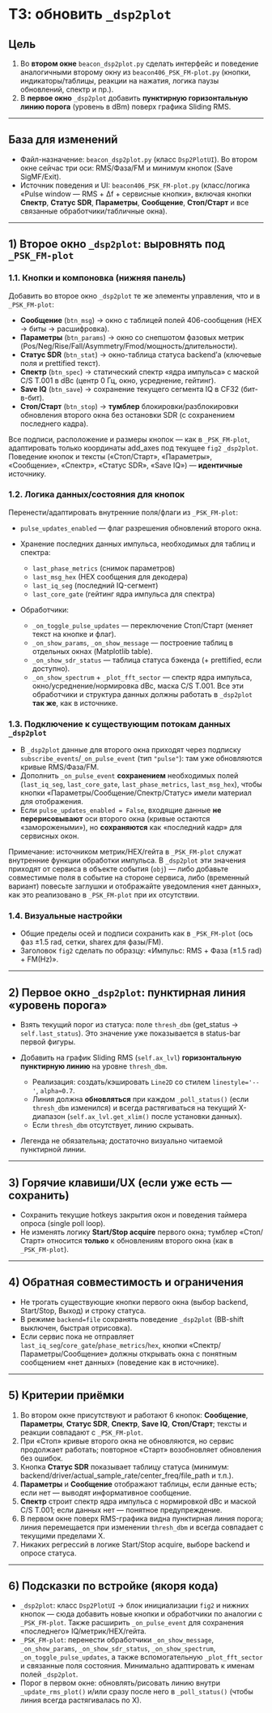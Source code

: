 # ТЗ: обновить `_dsp2plot`

## Цель

1. Во **втором окне** `beacon_dsp2plot.py` сделать интерфейс и поведение аналогичными второму окну из `beacon406_PSK_FM-plot.py` (кнопки, индикаторы/таблицы, реакции на нажатия, логика паузы обновлений, спектр и пр.).
2. В **первое окно** `_dsp2plot` добавить **пунктирную горизонтальную линию порога** (уровень в dBm) поверх графика Sliding RMS.

---

## База для изменений

* Файл-назначение: `beacon_dsp2plot.py` (класс `Dsp2PlotUI`). Во втором окне сейчас три оси: RMS/Фаза/FM и минимум кнопок (Save SigMF/Exit). 
* Источник поведения и UI: `beacon406_PSK_FM-plot.py` (класс/логика «Pulse window — RMS + Δf + сервисные кнопки», включая кнопки **Спектр**, **Статус SDR**, **Параметры**, **Сообщение**, **Стоп/Старт** и все связанные обработчики/табличные окна). 

---

## 1) Второе окно `_dsp2plot`: выровнять под `_PSK_FM-plot`

### 1.1. Кнопки и компоновка (нижняя панель)

Добавить во второе окно `_dsp2plot` те же элементы управления, что и в `_PSK_FM-plot`:

* **Сообщение** (`btn_msg`) → окно с таблицей полей 406-сообщения (HEX → биты → расшифровка).
* **Параметры** (`btn_params`) → окно со снепшотом фазовых метрик (Pos/Neg/Rise/Fall/Asymmetry/Fmod/мощность/длительности).
* **Статус SDR** (`btn_stat`) → окно-таблица статуса backend’а (ключевые поля и prettified текст).
* **Спектр** (`btn_spec`) → статический спектр «ядра импульса» с маской C/S T.001 в dBc (центр 0 Гц, окно, усреднение, гейтинг).
* **Save IQ** (`btn_save`) → сохранение текущего сегмента IQ в CF32 (бит-в-бит).
* **Стоп/Старт** (`btn_stop`) → **тумблер** блокировки/разблокировки обновления второго окна без остановки SDR (с сохранением последнего кадра).

Все подписи, расположение и размеры кнопок — как в `_PSK_FM-plot`, адаптировать только координаты add_axes под текущее `fig2` `_dsp2plot`. Поведение кнопок и тексты («Стоп/Старт», «Параметры», «Сообщение», «Спектр», «Статус SDR», «Save IQ») — **идентичные** источнику. 

### 1.2. Логика данных/состояния для кнопок

Перенести/адаптировать внутренние поля/флаги из `_PSK_FM-plot`:

* `pulse_updates_enabled` — флаг разрешения обновлений второго окна.
* Хранение последних данных импульса, необходимых для таблиц и спектра:

  * `last_phase_metrics` (снимок параметров)
  * `last_msg_hex` (HEX сообщения для декодера)
  * `last_iq_seg` (последний IQ-сегмент)
  * `last_core_gate` (гейтинг ядра импульса для спектра)
* Обработчики:

  * `_on_toggle_pulse_updates` — переключение Стоп/Старт (меняет текст на кнопке и флаг).
  * `_on_show_params`, `_on_show_message` — построение таблиц в отдельных окнах (Matplotlib table).
  * `_on_show_sdr_status` — таблица статуса бэкенда (+ prettified, если доступно).
  * `_on_show_spectrum` + `_plot_fft_sector` — спектр ядра импульса, окно/усреднение/нормировка dBc, маска C/S T.001.
    Все эти обработчики и структура данных должны работать в `_dsp2plot` **так же**, как в источнике. 

### 1.3. Подключение к существующим потокам данных `_dsp2plot`

* В `_dsp2plot` данные для второго окна приходят через подписку `subscribe_events`/`_on_pulse_event` (тип `"pulse"`): там уже обновляются кривые RMS/Фаза/FM.
* Дополнить `_on_pulse_event` **сохранением** необходимых полей (`last_iq_seg`, `last_core_gate`, `last_phase_metrics`, `last_msg_hex`), чтобы кнопки «Параметры/Сообщение/Спектр/Статус» имели материал для отображения.
* Если `pulse_updates_enabled = False`, входящие данные **не перерисовывают** оси второго окна (кривые остаются «заморожеными»), но **сохраняются** как «последний кадр» для сервисных окон.

Примечание: источником метрик/HEX/гейта в `_PSK_FM-plot` служат внутренние функции обработки импульса. В `_dsp2plot` эти значения приходят от сервиса в объекте события (`obj`) — либо добавьте совместимые поля в событие на стороне сервиса, либо (временный вариант) повесьте заглушки и отображайте уведомления «нет данных», как это реализовано в `_PSK_FM-plot` при их отсутствии.  

### 1.4. Визуальные настройки

* Общие пределы осей и подписи сохранить как в `_PSK_FM-plot` (ось фаз ±1.5 rad, сетки, sharex для фазы/FM).
* Заголовок `fig2` сделать по образцу: «Импульс: RMS + Фаза (±1.5 rad) + FM(Hz)». 

---

## 2) Первое окно `_dsp2plot`: пунктирная линия «уровень порога»

* Взять текущий порог из статуса: поле `thresh_dbm` (get_status → `self.last_status`). Это значение уже показывается в status-bar первой фигуры. 
* Добавить на график Sliding RMS (`self.ax_lvl`) **горизонтальную пунктирную линию** на уровне `thresh_dbm`.

  * Реализация: создать/кэшировать `Line2D` со стилем `linestyle='--'`, `alpha≈0.7`.
  * Линия должна **обновляться** при каждом `_poll_status()` (если `thresh_dbm` изменился) и всегда растягиваться на текущий X-диапазон (`self.ax_lvl.get_xlim()` после установки данных).
  * Если `thresh_dbm` отсутствует, линию скрывать.
* Легенда не обязательна; достаточно визуально читаемой пунктирной линии.

---

## 3) Горячие клавиши/UX (если уже есть — сохранить)

* Сохранить текущие hotkeys закрытия окон и поведения таймера опроса (single poll loop).
* Не изменять логику **Start/Stop acquire** первого окна; тумблер «Стоп/Старт» относится **только** к обновлениям второго окна (как в `_PSK_FM-plot`). 

---

## 4) Обратная совместимость и ограничения

* Не трогать существующие кнопки первого окна (выбор backend, Start/Stop, Выход) и строку статуса.
* В режиме `backend=file` сохранять поведение `_dsp2plot` (BB-shift выключен, быстрая отрисовка). 
* Если сервис пока не отправляет `last_iq_seg`/`core_gate`/`phase_metrics`/`hex`, кнопки «Спектр/Параметры/Сообщение» должны открывать окна с понятным сообщением «нет данных» (поведение как в источнике). 

---

## 5) Критерии приёмки

1. Во втором окне присутствуют и работают 6 кнопок: **Сообщение**, **Параметры**, **Статус SDR**, **Спектр**, **Save IQ**, **Стоп/Старт**; тексты и реакции совпадают с `_PSK_FM-plot`.
2. При «Стоп» кривые второго окна не обновляются, но сервис продолжает работать; повторное «Старт» возобновляет обновления без ошибок.
3. Кнопка **Статус SDR** показывает таблицу статуса (минимум: backend/driver/actual_sample_rate/center_freq/file_path и т.п.).
4. **Параметры** и **Сообщение** отображают таблицы, если данные есть; если нет — выводят информативное сообщение.
5. **Спектр** строит спектр ядра импульса с нормировкой dBc и маской C/S T.001; если данных нет — понятное предупреждение.
6. В первом окне поверх RMS-графика видна пунктирная линия порога; линия перемещается при изменении `thresh_dbm` и всегда совпадает с текущими пределами X.
7. Никаких регрессий в логике Start/Stop acquire, выборе backend и опросе статуса.

---

## 6) Подсказки по встройке (якоря кода)

* `_dsp2plot`: класс `Dsp2PlotUI` → блок инициализации `fig2` и нижних кнопок — сюда добавить новые кнопки и обработчики по аналогии с `_PSK_FM-plot`. Также расширить `_on_pulse_event` для сохранения «последнего» IQ/метрик/HEX/гейта. 
* `_PSK_FM-plot`: перенести обработчики `_on_show_message`, `_on_show_params`, `_on_show_sdr_status`, `_on_show_spectrum`, `_on_toggle_pulse_updates`, а также вспомогательную `_plot_fft_sector` и связанные поля состояния. Минимально адаптировать к именам полей `_dsp2plot`. 
* Порог в первом окне: обновлять/рисовать линию внутри `_update_rms_plot()` и/или сразу после него в `_poll_status()` (чтобы линия всегда растягивалась по X). 
